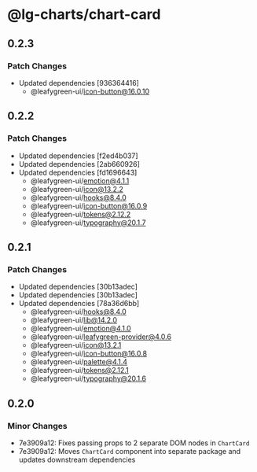 # @lg-charts/chart-card

## 0.2.3

### Patch Changes

- Updated dependencies [936364416]
  - @leafygreen-ui/icon-button@16.0.10

## 0.2.2

### Patch Changes

- Updated dependencies [f2ed4b037]
- Updated dependencies [2ab660926]
- Updated dependencies [fd1696643]
  - @leafygreen-ui/emotion@4.1.1
  - @leafygreen-ui/icon@13.2.2
  - @leafygreen-ui/hooks@8.4.0
  - @leafygreen-ui/icon-button@16.0.9
  - @leafygreen-ui/tokens@2.12.2
  - @leafygreen-ui/typography@20.1.7

## 0.2.1

### Patch Changes

- Updated dependencies [30b13adec]
- Updated dependencies [30b13adec]
- Updated dependencies [78a36d6bb]
  - @leafygreen-ui/hooks@8.4.0
  - @leafygreen-ui/lib@14.2.0
  - @leafygreen-ui/emotion@4.1.0
  - @leafygreen-ui/leafygreen-provider@4.0.6
  - @leafygreen-ui/icon@13.2.1
  - @leafygreen-ui/icon-button@16.0.8
  - @leafygreen-ui/palette@4.1.4
  - @leafygreen-ui/tokens@2.12.1
  - @leafygreen-ui/typography@20.1.6

## 0.2.0

### Minor Changes

- 7e3909a12: Fixes passing props to 2 separate DOM nodes in `ChartCard`
- 7e3909a12: Moves `ChartCard` component into separate package and updates downstream dependencies
